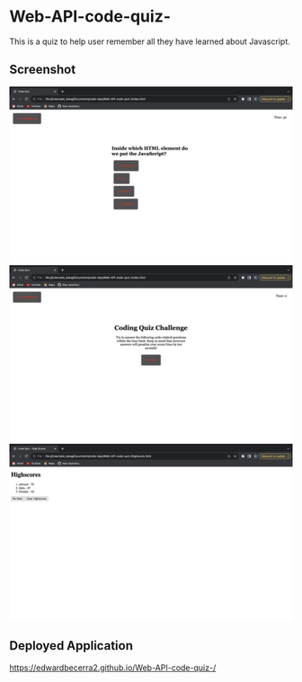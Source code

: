 # Web-API-code-quiz-
This is a quiz to help user remember all they have learned about Javascript.

## Screenshot 
![Alt text](<images/Screenshot 2023-11-11 at 12.29.17 PM.png>)
![Alt text](<images/Screenshot 2023-11-11 at 12.28.25 PM.png>)
![Alt text](<images/Screenshot 2023-11-11 at 12.28.02 PM.png>)

## Deployed Application 
https://edwardbecerra2.github.io/Web-API-code-quiz-/